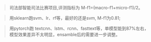 >   司法部智能司法比赛项目,评测指标为 M-f1=(macro-f1+micro-f1)/2。

>   用sklearn跑svm、lr、rf等，最好的还是svm, M-f1为0.81;  

>   用pytorch跑 textcnn、lstm、rcnn、fasttext等，单模型能到87%左右，模型效果差异不太明显，ensamble后的需要进一步调整。
